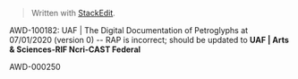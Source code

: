 


> Written with [StackEdit](https://stackedit.io/).

AWD-100182: UAF | The Digital Documentation of Petroglyphs at 07/01/2020 (version 0)
-- RAP is incorrect; should be updated to **UAF | Arts & Sciences-RIF Ncri-CAST Federal**

AWD-000250


<!--stackedit_data:
eyJoaXN0b3J5IjpbNDU3NjcwNTY5LC0xNjM0MDY3MzkyXX0=
-->